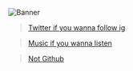 ![Banner](https://cdn.discordapp.com/attachments/850160961863942174/863596632998543400/gang_lines.png)

> [Twitter if you wanna follow ig](https://twitter.com/AniaelLC)

> [Music if you wanna listen](https://open.spotify.com/artist/3ZKuCYr2Xhonqj4mVowWKI)

> [Not Github](https://github.com/Aniael)
